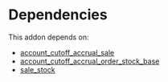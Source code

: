 # Dependencies

This addon depends on:

- [account_cutoff_accrual_sale](https://github.com/bringout/oca-technical)
- [account_cutoff_accrual_order_stock_base](https://github.com/bringout/oca-technical)
- [sale_stock](https://github.com/bringout/oca-ocb-sale/tree/5d9b47ce90463a1c61e6fb80db86d42fb811e501/odoo-bringout-oca-ocb-sale_stock)
